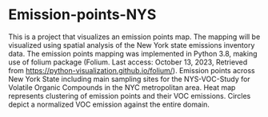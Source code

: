 # Emission-points-NYS
This is a project that visualizes an emission points map. The mapping will be visualized using spatial analysis of the New York state emissions inventory data. 
The emission points mapping was implemented in Python 3.8, making use of folium package (Folium. Last access: October 13, 2023, Retrieved from https://python-visualization.github.io/folium/).
Emission points across New York State including main sampling sites for the NYS-VOC-Study for Volatile Organic Compounds in the NYC metropolitan area. 
Heat map represents clustering of emission points and their VOC emissions. Circles depict a normalized VOC emission against the entire domain.
